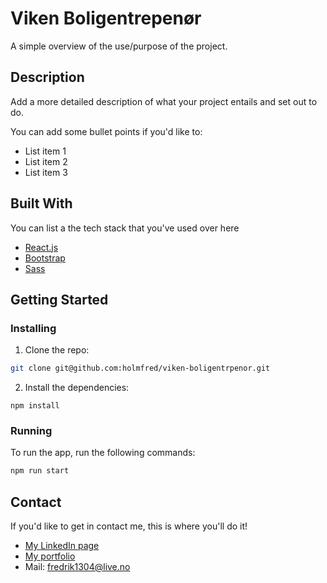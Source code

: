 # Viken Boligentrepenør

A simple overview of the use/purpose of the project.

## Description

Add a more detailed description of what your project entails and set out to do.

You can add some bullet points if you'd like to:

- List item 1
- List item 2
- List item 3

## Built With

You can list a the tech stack that you've used over here

- [React.js](https://reactjs.org/)
- [Bootstrap](https://getbootstrap.com)
- [Sass](https://sass-lang.com)

## Getting Started

### Installing

1. Clone the repo:

```bash
git clone git@github.com:holmfred/viken-boligentrpenor.git
```

2. Install the dependencies:

```
npm install
```

### Running

To run the app, run the following commands:

```bash
npm run start
```

## Contact

If you'd like to get in contact me, this is where you'll do it!

- [My LinkedIn page](https://www.linkedin.com/in/fredrik-s%C3%B8rlien-olsen-450b911b8/)
- [My portfolio](https://www.fredriksolsen.com/)
- Mail: fredrik1304@live.no
